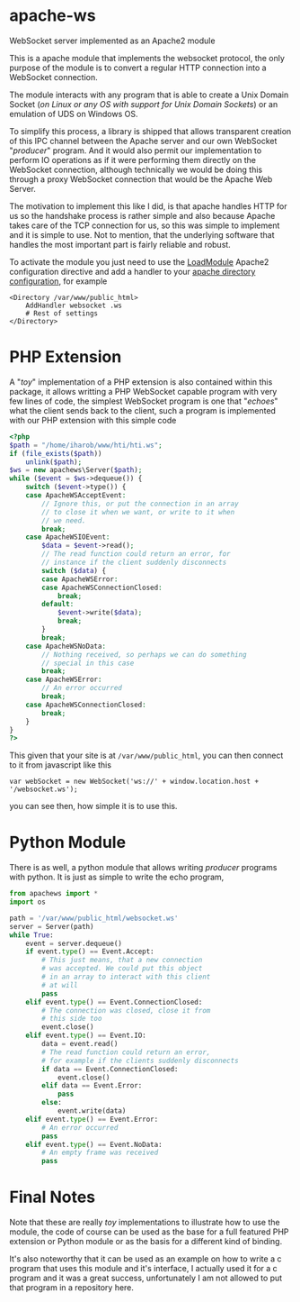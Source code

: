 # apache-ws
WebSocket server implemented as an Apache2 module

This is a apache module that implements the websocket protocol, the only purpose of the module is to convert a regular HTTP connection into a WebSocket connection.

The module interacts with any program that is able to create a Unix Domain Socket (*on Linux or any OS with support for Unix Domain Sockets*) or an emulation of UDS on Windows OS.

To simplify this process, a library is shipped that allows transparent creation of this IPC channel between the Apache server and our own WebSocket "*producer*" program. And it would also permit our implementation to perform IO operations as if it were performing them directly on the WebSocket connection, although technically we would be doing this through a proxy WebSocket connection that would be the Apache Web Server.

The motivation to implement this like I did, is that apache handles HTTP for us so the handshake process is rather simple and also because Apache takes care of the TCP connection for us, so this was simple to implement and it is simple to use. Not to mention, that the underlying software that handles the most important part is fairly reliable and robust.

To activate the module you just need to use the [LoadModule](https://httpd.apache.org/docs/2.4/mod/mod_so.html) Apache2 configuration directive and add a handler to your [apache directory configuration](http://httpd.apache.org/docs/current/mod/core.html#directory), for example

    <Directory /var/www/public_html>
        AddHandler websocket .ws
        # Rest of settings
    </Directory>

# PHP Extension

A "*toy*" implementation of a PHP extension is also contained within this package, it allows writting a PHP WebSocket capable program with very few lines of code, the simplest WebSocket program is one that "*echoes*" what the client sends back to the client, such a program is implemented with our PHP extension with this simple code

```php
<?php
$path = "/home/iharob/www/hti/hti.ws";
if (file_exists($path))
    unlink($path);
$ws = new apachews\Server($path);
while ($event = $ws->dequeue()) {
    switch ($event->type()) {
    case ApacheWSAcceptEvent:
        // Ignore this, or put the connection in an array
        // to close it when we want, or write to it when
        // we need.
        break;
    case ApacheWSIOEvent:
        $data = $event->read();
        // The read function could return an error, for
        // instance if the client suddenly disconnects
        switch ($data) {
        case ApacheWSError:
        case ApacheWSConnectionClosed:
            break;
        default:
            $event->write($data);
            break;
        }
        break;
    case ApacheWSNoData:
        // Nothing received, so perhaps we can do something
        // special in this case
        break;
    case ApacheWSError:
        // An error occurred
        break;
    case ApacheWSConnectionClosed:
        break;
    }
}
?>
```


    
This given that your site is at `/var/www/public_html`, you can then connect to it from javascript like this
    
    var webSocket = new WebSocket('ws://' + window.location.host + '/websocket.ws');
    
you can see then, how simple it is to use this.

# Python Module

There is as well, a python module that allows writing *producer* programs with python. It is just as simple to write the echo program,

```python
from apachews import *
import os

path = '/var/www/public_html/websocket.ws'
server = Server(path)
while True:
    event = server.dequeue()
    if event.type() == Event.Accept:
        # This just means, that a new connection
        # was accepted. We could put this object
        # in an array to interact with this client
        # at will
        pass
    elif event.type() == Event.ConnectionClosed:
        # The connection was closed, close it from
        # this side too
        event.close()
    elif event.type() == Event.IO:
        data = event.read()
        # The read function could return an error,
        # for example if the clients suddenly disconnects
        if data == Event.ConnectionClosed:
            event.close()
        elif data == Event.Error:
            pass
        else:
            event.write(data)
    elif event.type() == Event.Error:
        # An error occurred
        pass
    elif event.type() == Event.NoData:
        # An empty frame was received
        pass
```

# Final Notes

Note that these are really *toy* implementations to illustrate how to use the module, the code of course can be used as the base for a full featured PHP extension or Python module or as the basis for a different kind of binding.

It's also noteworthy that it can be used as an example on how to write a c program that uses this module and it's interface, I actually used it for a c program and it was a great success, unfortunately I am not allowed to put that program in a repository here.
